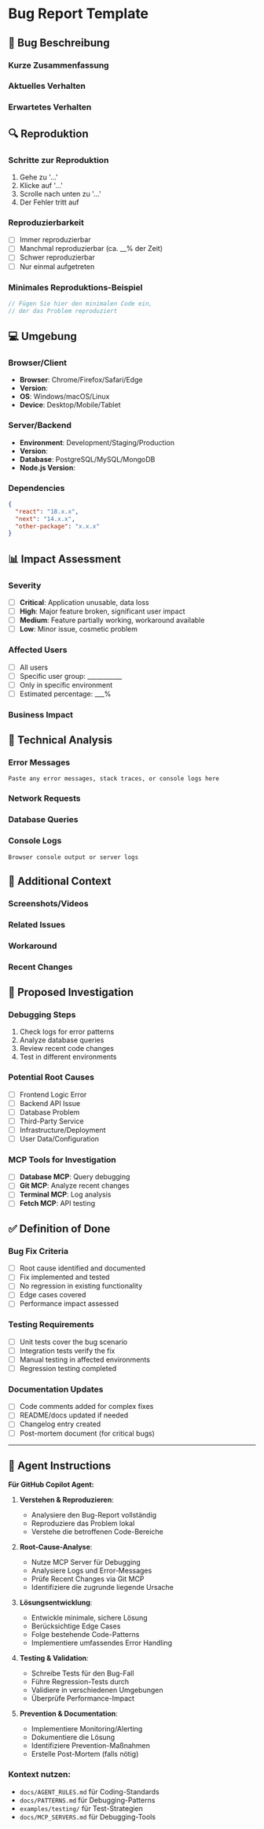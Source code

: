 # Bug Report Template

## 🐛 Bug Beschreibung

### Kurze Zusammenfassung
<!-- Eine klare, prägnante Beschreibung des Bugs -->

### Aktuelles Verhalten
<!-- Was passiert derzeit? -->

### Erwartetes Verhalten
<!-- Was sollte stattdessen passieren? -->

## 🔍 Reproduktion

### Schritte zur Reproduktion
1. Gehe zu '...'
2. Klicke auf '...'
3. Scrolle nach unten zu '...'
4. Der Fehler tritt auf

### Reproduzierbarkeit
- [ ] Immer reproduzierbar
- [ ] Manchmal reproduzierbar (ca. __% der Zeit)
- [ ] Schwer reproduzierbar
- [ ] Nur einmal aufgetreten

### Minimales Reproduktions-Beispiel
<!-- Code-Snippet oder Link zu Repository/Branch -->

```javascript
// Fügen Sie hier den minimalen Code ein,
// der das Problem reproduziert
```

## 💻 Umgebung

### Browser/Client
- **Browser**: Chrome/Firefox/Safari/Edge
- **Version**: 
- **OS**: Windows/macOS/Linux
- **Device**: Desktop/Mobile/Tablet

### Server/Backend
- **Environment**: Development/Staging/Production
- **Version**: 
- **Database**: PostgreSQL/MySQL/MongoDB
- **Node.js Version**: 

### Dependencies
<!-- Relevante Package-Versionen -->

```json
{
  "react": "18.x.x",
  "next": "14.x.x",
  "other-package": "x.x.x"
}
```

## 📊 Impact Assessment

### Severity
- [ ] **Critical**: Application unusable, data loss
- [ ] **High**: Major feature broken, significant user impact
- [ ] **Medium**: Feature partially working, workaround available
- [ ] **Low**: Minor issue, cosmetic problem

### Affected Users
- [ ] All users
- [ ] Specific user group: ___________
- [ ] Only in specific environment
- [ ] Estimated percentage: ___%

### Business Impact
<!-- Auswirkungen auf Business-Ziele -->

## 🔬 Technical Analysis

### Error Messages
```
Paste any error messages, stack traces, or console logs here
```

### Network Requests
<!-- Relevante API-Calls, Status Codes, etc. -->

### Database Queries
<!-- Problematische Queries, Performance-Issues -->

### Console Logs
```
Browser console output or server logs
```

## 📝 Additional Context

### Screenshots/Videos
<!-- Attach or link to visual evidence -->

### Related Issues
<!-- Links to similar or related bugs -->

### Workaround
<!-- Temporary solution if available -->

### Recent Changes
<!-- What was changed recently that might have caused this? -->

## 🧪 Proposed Investigation

### Debugging Steps
1. Check logs for error patterns
2. Analyze database queries
3. Review recent code changes
4. Test in different environments

### Potential Root Causes
- [ ] Frontend Logic Error
- [ ] Backend API Issue
- [ ] Database Problem
- [ ] Third-Party Service
- [ ] Infrastructure/Deployment
- [ ] User Data/Configuration

### MCP Tools for Investigation
- [ ] **Database MCP**: Query debugging
- [ ] **Git MCP**: Analyze recent changes
- [ ] **Terminal MCP**: Log analysis
- [ ] **Fetch MCP**: API testing

## ✅ Definition of Done

### Bug Fix Criteria
- [ ] Root cause identified and documented
- [ ] Fix implemented and tested
- [ ] No regression in existing functionality
- [ ] Edge cases covered
- [ ] Performance impact assessed

### Testing Requirements
- [ ] Unit tests cover the bug scenario
- [ ] Integration tests verify the fix
- [ ] Manual testing in affected environments
- [ ] Regression testing completed

### Documentation Updates
- [ ] Code comments added for complex fixes
- [ ] README/docs updated if needed
- [ ] Changelog entry created
- [ ] Post-mortem document (for critical bugs)

---

## 🤖 Agent Instructions

**Für GitHub Copilot Agent:**

1. **Verstehen & Reproduzieren**:
   - Analysiere den Bug-Report vollständig
   - Reproduziere das Problem lokal
   - Verstehe die betroffenen Code-Bereiche

2. **Root-Cause-Analyse**:
   - Nutze MCP Server für Debugging
   - Analysiere Logs und Error-Messages
   - Prüfe Recent Changes via Git MCP
   - Identifiziere die zugrunde liegende Ursache

3. **Lösungsentwicklung**:
   - Entwickle minimale, sichere Lösung
   - Berücksichtige Edge Cases
   - Folge bestehende Code-Patterns
   - Implementiere umfassendes Error Handling

4. **Testing & Validation**:
   - Schreibe Tests für den Bug-Fall
   - Führe Regression-Tests durch
   - Validiere in verschiedenen Umgebungen
   - Überprüfe Performance-Impact

5. **Prevention & Documentation**:
   - Implementiere Monitoring/Alerting
   - Dokumentiere die Lösung
   - Identifiziere Prevention-Maßnahmen
   - Erstelle Post-Mortem (falls nötig)

### Kontext nutzen:
- `docs/AGENT_RULES.md` für Coding-Standards
- `docs/PATTERNS.md` für Debugging-Patterns
- `examples/testing/` für Test-Strategien
- `docs/MCP_SERVERS.md` für Debugging-Tools
